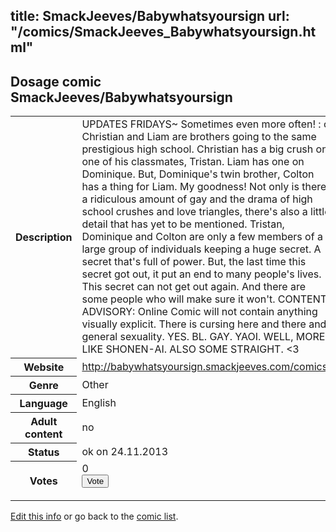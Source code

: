 title: SmackJeeves/Babywhatsyoursign
url: "/comics/SmackJeeves_Babywhatsyoursign.html"
---
Dosage comic SmackJeeves/Babywhatsyoursign
-----------------------------------------

<p id="msg"></p>
<script type="text/javascript">
if (window.location.search === '?edit_info_mail=sent_ok') {
  var elem = document.getElementById("msg");
  elem.innerHTML = 'Edited information sucessfully sent for review, which is usually done daily. Thanks!';
  elem.className = 'ok';
}
</script>
<table class="comicinfo">
<tr>
<th>Description</th><td>UPDATES FRIDAYS~ Sometimes even more often! : o Christian and Liam are brothers going to the same prestigious high school. Christian has a big crush on one of his classmates, Tristan. Liam has one on Dominique. But, Dominique's twin brother, Colton has a thing for Liam. My goodness! Not only is there a ridiculous amount of gay and the drama of high school crushes and love triangles, there's also a little detail that has yet to be mentioned. Tristan, Dominique and Colton are only a few members of a large group of individuals keeping a huge secret. A secret that's full of power. But, the last time this secret got out, it put an end to many people's lives. This secret can not get out again. And there are some people who will make sure it won't. CONTENT ADVISORY: Online Comic will not contain anything visually explicit. There is cursing here and there and general sexuality. YES. BL. GAY. YAOI. WELL, MORE LIKE SHONEN-AI. ALSO SOME STRAIGHT. &lt;3</td>
</tr>
<tr>
<th>Website</th><td><a href="http://babywhatsyoursign.smackjeeves.com/comics/">http://babywhatsyoursign.smackjeeves.com/comics/</a></td>
</tr>
<tr>
<th>Genre</th><td>Other</td>
</tr>
<tr>
<th>Language</th><td>English</td>
</tr>
<tr>
<th>Adult content</th><td>no</td>
</tr>
<tr>
<th>Status</th><td>ok on 24.11.2013</td>
</tr>
<tr>
<th>Votes</th><td>0
<form action="http://gaecounter.appspot.com/count/" method="POST">
<input name="name" type="hidden" value="SmackJeeves_Babywhatsyoursign"/>
<input name="uid" type="hidden" id="voteuid" value=""/>
<input type="submit" value="Vote"/>
</form>
</td>
</tr>
</table>
<script type="text/javascript">
var ua = navigator.userAgent;
document.getElementById("voteuid").value = ua.replace(/[^a-zA-Z0-9\._:]/g , "_");;
</script>

[Edit this info](SmackJeeves_Babywhatsyoursign_edit.html) or go back to the [comic list](../comic-index.html).
